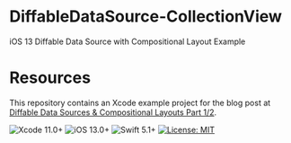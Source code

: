 # DiffableDataSource-CollectionView
iOS 13 Diffable Data Source with Compositional Layout Example

# Resources
This repository contains an Xcode example project for the blog post at [Diffable Data Sources & Compositional Layouts Part 1/2](https://medium.com/@yoellev8/diffable-data-sources-compositional-layouts-part-1-2-90f53f120fdc).

![Xcode 11.0+](https://img.shields.io/badge/Xcode-11.0%2B-blue.svg)
![iOS 13.0+](https://img.shields.io/badge/iOS-13.0%2B-blue.svg)
![Swift 5.1+](https://img.shields.io/badge/Swift-5.1%2B-orange.svg)
[![License: MIT](https://img.shields.io/badge/License-MIT-yellow.svg)](https://opensource.org/licenses/MIT)
